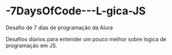 # -7DaysOfCode---L-gica-JS
Desafio de 7 dias de programação da Alura 

Desafios diarios para entender um pouco melhor sobre logica de programação em JS.
